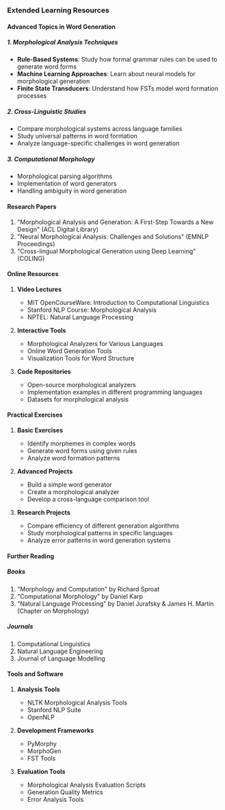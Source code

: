 ### Extended Learning Resources

#### Advanced Topics in Word Generation

##### 1. Morphological Analysis Techniques
- **Rule-Based Systems**: Study how formal grammar rules can be used to generate word forms
- **Machine Learning Approaches**: Learn about neural models for morphological generation
- **Finite State Transducers**: Understand how FSTs model word formation processes

##### 2. Cross-Linguistic Studies
- Compare morphological systems across language families
- Study universal patterns in word formation
- Analyze language-specific challenges in word generation

##### 3. Computational Morphology
- Morphological parsing algorithms
- Implementation of word generators
- Handling ambiguity in word generation

#### Research Papers

1. "Morphological Analysis and Generation: A First-Step Towards a New Design" (ACL Digital Library)
2. "Neural Morphological Analysis: Challenges and Solutions" (EMNLP Proceedings)
3. "Cross-lingual Morphological Generation using Deep Learning" (COLING)

#### Online Resources

1. **Video Lectures**
   - MIT OpenCourseWare: Introduction to Computational Linguistics
   - Stanford NLP Course: Morphological Analysis
   - NPTEL: Natural Language Processing

2. **Interactive Tools**
   - Morphological Analyzers for Various Languages
   - Online Word Generation Tools
   - Visualization Tools for Word Structure

3. **Code Repositories**
   - Open-source morphological analyzers
   - Implementation examples in different programming languages
   - Datasets for morphological analysis

#### Practical Exercises

1. **Basic Exercises**
   - Identify morphemes in complex words
   - Generate word forms using given rules
   - Analyze word formation patterns

2. **Advanced Projects**
   - Build a simple word generator
   - Create a morphological analyzer
   - Develop a cross-language comparison tool

3. **Research Projects**
   - Compare efficiency of different generation algorithms
   - Study morphological patterns in specific languages
   - Analyze error patterns in word generation systems

#### Further Reading

##### Books
1. "Morphology and Computation" by Richard Sproat
2. "Computational Morphology" by Daniel Karp
3. "Natural Language Processing" by Daniel Jurafsky & James H. Martin (Chapter on Morphology)

##### Journals
1. Computational Linguistics
2. Natural Language Engineering
3. Journal of Language Modelling

#### Tools and Software

1. **Analysis Tools**
   - NLTK Morphological Analysis Tools
   - Stanford NLP Suite
   - OpenNLP

2. **Development Frameworks**
   - PyMorphy
   - MorphoGen
   - FST Tools

3. **Evaluation Tools**
   - Morphological Analysis Evaluation Scripts
   - Generation Quality Metrics
   - Error Analysis Tools 